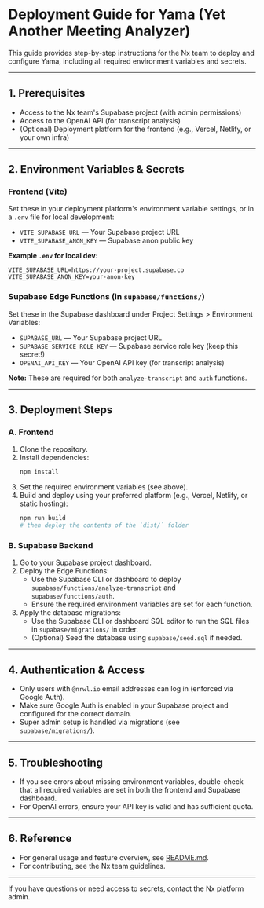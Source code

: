 # Deployment Guide for Yama (Yet Another Meeting Analyzer)

This guide provides step-by-step instructions for the Nx team to deploy and configure Yama, including all required environment variables and secrets.

---

## 1. Prerequisites

- Access to the Nx team's Supabase project (with admin permissions)
- Access to the OpenAI API (for transcript analysis)
- (Optional) Deployment platform for the frontend (e.g., Vercel, Netlify, or your own infra)

---

## 2. Environment Variables & Secrets

### Frontend (Vite)
Set these in your deployment platform's environment variable settings, or in a `.env` file for local development:

- `VITE_SUPABASE_URL` — Your Supabase project URL
- `VITE_SUPABASE_ANON_KEY` — Supabase anon public key

**Example `.env` for local dev:**
```env
VITE_SUPABASE_URL=https://your-project.supabase.co
VITE_SUPABASE_ANON_KEY=your-anon-key
```

### Supabase Edge Functions (in `supabase/functions/`)
Set these in the Supabase dashboard under Project Settings > Environment Variables:

- `SUPABASE_URL` — Your Supabase project URL
- `SUPABASE_SERVICE_ROLE_KEY` — Supabase service role key (keep this secret!)
- `OPENAI_API_KEY` — Your OpenAI API key (for transcript analysis)

**Note:** These are required for both `analyze-transcript` and `auth` functions.

---

## 3. Deployment Steps

### A. Frontend
1. Clone the repository.
2. Install dependencies:
   ```bash
   npm install
   ```
3. Set the required environment variables (see above).
4. Build and deploy using your preferred platform (e.g., Vercel, Netlify, or static hosting):
   ```bash
   npm run build
   # then deploy the contents of the `dist/` folder
   ```

### B. Supabase Backend
1. Go to your Supabase project dashboard.
2. Deploy the Edge Functions:
   - Use the Supabase CLI or dashboard to deploy `supabase/functions/analyze-transcript` and `supabase/functions/auth`.
   - Ensure the required environment variables are set for each function.
3. Apply the database migrations:
   - Use the Supabase CLI or dashboard SQL editor to run the SQL files in `supabase/migrations/` in order.
   - (Optional) Seed the database using `supabase/seed.sql` if needed.

---

## 4. Authentication & Access
- Only users with `@nrwl.io` email addresses can log in (enforced via Google Auth).
- Make sure Google Auth is enabled in your Supabase project and configured for the correct domain.
- Super admin setup is handled via migrations (see `supabase/migrations/`).

---

## 5. Troubleshooting
- If you see errors about missing environment variables, double-check that all required variables are set in both the frontend and Supabase dashboard.
- For OpenAI errors, ensure your API key is valid and has sufficient quota.

---

## 6. Reference
- For general usage and feature overview, see [README.md](./README.md).
- For contributing, see the Nx team guidelines.

---

If you have questions or need access to secrets, contact the Nx platform admin. 